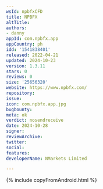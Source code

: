 ```yaml
---
wsId: npbfxCFD
title: NPBFX
altTitle: 
authors:
- danny
appId: com.npbfx.app
appCountry: ph
idd: '1541838401'
released: 2022-04-21
updated: 2024-10-23
version: 1.3.11
stars: 0
reviews: 0
size: '25656320'
website: https://www.npbfx.com/
repository: 
issue: 
icon: com.npbfx.app.jpg
bugbounty: 
meta: ok
verdict: nosendreceive
date: 2024-10-28
signer: 
reviewArchive: 
twitter: 
social: 
features: 
developerName: NMarkets Limited

---
```


{% include copyFromAndroid.html %}
